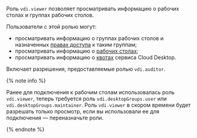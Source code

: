 Роль `vdi.viewer` позволяет просматривать информацию о рабочих столах и группах рабочих столов.

Пользователи с этой ролью могут:
* просматривать информацию о группах рабочих столов и назначенных [правах доступа](../../iam/concepts/access-control/index.md) к таким группам;
* просматривать информацию о [рабочих столах](../../cloud-desktop/concepts/desktops-and-groups.md);
* просматривать информацию о [квотах](../../cloud-desktop/concepts/limits.md#quotas) сервиса Cloud Desktop.

Включает разрешения, предоставляемые ролью `vdi.auditor`.

{% note info %}

Ранее для подключения к рабочим столам использовалась роль `vdi.viewer`, теперь требуется роль `vdi.desktopGroups.user` или `vdi.desktopGroups.maintainer`. Роль `vdi.viewer` в скором времени будет разрешать только просмотр, если вы использовали ее для подключения — переназначьте роли.

{% endnote %}
